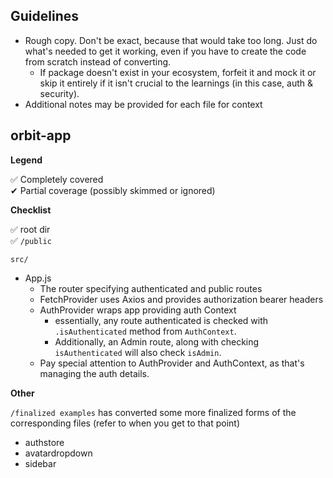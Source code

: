## Guidelines

- Rough copy. Don't be exact, because that would take too long. Just do what's needed to get it working, even if you have to create the code from scratch instead of converting.
  - If package doesn't exist in your ecosystem, forfeit it and mock it or skip it entirely if it isn't crucial to the learnings (in this case, auth & security).
- Additional notes may be provided for each file for context

## orbit-app

**Legend**

✅ Completely covered  
✔ Partial coverage (possibly skimmed or ignored)

**Checklist**

✅ root dir  
✅ `/public`

`src/`

- App.js
  - The router specifying authenticated and public routes
  - FetchProvider uses Axios and provides authorization bearer headers
  - AuthProvider wraps app providing auth Context
    - essentially, any route authenticated is checked with `.isAuthenticated` method from `AuthContext`.
    - Additionally, an Admin route, along with checking `isAuthenticated` will also check `isAdmin`.
  - Pay special attention to AuthProvider and AuthContext, as that's managing the auth details.

**Other**

`/finalized examples` has converted some more finalized forms of the corresponding files (refer to when you get to that point)

- authstore
- avatardropdown
- sidebar
